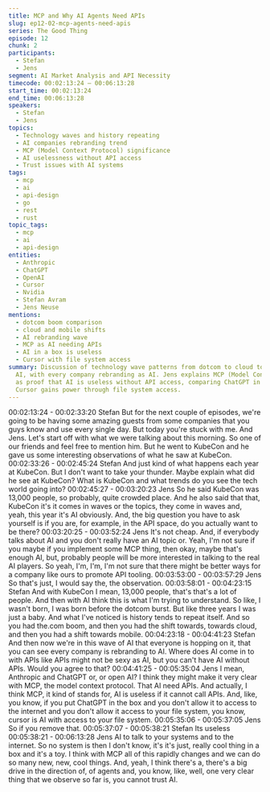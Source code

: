 ```yaml
---
title: MCP and Why AI Agents Need APIs
slug: ep12-02-mcp-agents-need-apis
series: The Good Thing
episode: 12
chunk: 2
participants:
  - Stefan
  - Jens
segment: AI Market Analysis and API Necessity
timecode: 00:02:13:24 – 00:06:13:28
start_time: 00:02:13:24
end_time: 00:06:13:28
speakers:
  - Stefan
  - Jens
topics:
  - Technology waves and history repeating
  - AI companies rebranding trend
  - MCP (Model Context Protocol) significance
  - AI uselessness without API access
  - Trust issues with AI systems
tags:
  - mcp
  - ai
  - api-design
  - go
  - rest
  - rust
topic_tags:
  - mcp
  - ai
  - api-design
entities:
  - Anthropic
  - ChatGPT
  - OpenAI
  - Cursor
  - Nvidia
  - Stefan Avram
  - Jens Neuse
mentions:
  - dotcom boom comparison
  - cloud and mobile shifts
  - AI rebranding wave
  - MCP as AI needing APIs
  - AI in a box is useless
  - Cursor with file system access
summary: Discussion of technology wave patterns from dotcom to cloud to mobile to
  AI, with every company rebranding as AI. Jens explains MCP (Model Context Protocol)
  as proof that AI is useless without API access, comparing ChatGPT in a box to how
  Cursor gains power through file system access.
---
```


00:02:13:24 - 00:02:33:20
Stefan
But for the next couple of episodes, we're going to be having some amazing guests from some
companies that you guys know and use every single day. But today you're stuck with me. And
Jens. Let's start off with what we were talking about this morning. So one of our friends and feel
free to mention him. But he went to KubeCon and he gave us some interesting observations of
what he saw at KubeCon.
00:02:33:26 - 00:02:45:24
Stefan
And just kind of what happens each year at KubeCon. But I don't want to take your thunder.
Maybe explain what did he see at KubeCon? What is KubeCon and what trends do you see the
tech world going into?
00:02:45:27 - 00:03:20:23
Jens
So he said KubeCon was 13,000 people, so probably, quite crowded place. And he also said
that that, KubeCon it's it comes in waves or the topics, they come in waves and, yeah, this year
it's AI obviously. And, the big question you have to ask yourself is if you are, for example, in the
API space, do you actually want to be there?
00:03:20:25 - 00:03:52:24
Jens
It's not cheap. And, if everybody talks about AI and you don't really have an AI topic or. Yeah, I'm
not sure if you maybe if you implement some MCP thing, then okay, maybe that's enough AI,
but, probably people will be more interested in talking to the real AI players. So yeah, I'm, I'm,
I'm not sure that there might be better ways for a company like ours to promote API tooling.
00:03:53:00 - 00:03:57:29
Jens
So that's just, I would say the, the observation.
00:03:58:01 - 00:04:23:15
Stefan
And with KubeCon I mean, 13,000 people, that's that's a lot of people. And then with AI think
this is what I'm trying to understand. So like, I wasn't born, I was born before the dotcom burst.
But like three years I was just a baby. And what I've noticed is history tends to repeat itself. And
so you had the.com boom, and then you had the shift towards, towards cloud, and then you had
a shift towards mobile.
00:04:23:18 - 00:04:41:23
Stefan
And then now we're in this wave of AI that everyone is hopping on it, that you can see every
company is rebranding to AI. Where does AI come in to with APIs like APIs might not be sexy as
AI, but you can't have AI without APIs. Would you agree to that?
00:04:41:25 - 00:05:35:04
Jens
I mean, Anthropic and ChatGPT or, or open AI? I think they might make it very clear with MCP,
the model context protocol. That AI need APIs. And actually, I think MCP, it kind of stands for, AI
is useless if it cannot call APIs. And, like, you know, if you put ChatGPT in the box and you don't
allow it to access to the internet and you don't allow it access to your file system, you know,
cursor is AI with access to your file system.
00:05:35:06 - 00:05:37:05
Jens
So if you remove that.
00:05:37:07 - 00:05:38:21
Stefan
Its useless
00:05:38:21 - 00:06:13:28
Jens
AI to talk to your systems and to the internet. So no system is then I don't know, it's it's just,
really cool thing in a box and it's a toy. I think with MCP all of this rapidly changes and we can
do so many new, new, cool things. And, yeah, I think there's a, there's a big drive in the direction
of, of agents and, you know, like, well, one very clear thing that we observe so far is, you cannot
trust AI.